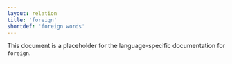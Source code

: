 ```yaml
---
layout: relation
title: 'foreign'
shortdef: 'foreign words'
---
```


This document is a placeholder for the language-specific documentation
for `foreign`.
